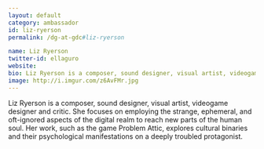 ```yaml
---
layout: default
category: ambassador
id: liz-ryerson
permalink: /dg-at-gdc#liz-ryerson

name: Liz Ryerson
twitter-id: ellaguro
website:
bio: Liz Ryerson is a composer, sound designer, visual artist, videogame designer and critic. She focuses on employing the strange, ephemeral, and oft-ignored aspects of the digital realm to reach new parts of the human soul. Her work, such as the game Problem Attic, explores cultural binaries and their psychological manifestations on a deeply troubled protagonist.
image: http://i.imgur.com/z6AvFMr.jpg
---
```


Liz Ryerson is a composer, sound designer, visual artist, videogame designer and critic. She focuses on employing the strange, ephemeral, and oft-ignored aspects of the digital realm to reach new parts of the human soul. Her work, such as the game Problem Attic, explores cultural binaries and their psychological manifestations on a deeply troubled protagonist.